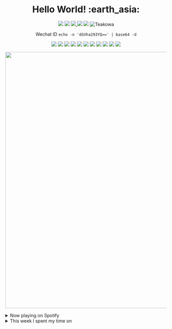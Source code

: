 <h1 align="center"><b>Hello World! :earth_asia:</b></h1>

<p align="center">
  <a href="mailto:teakowa@byteflo.at" alt="Connect via Email">
    <img src="https://img.shields.io/badge/-teakowa@byteflo.at-c14438?style=flat-square&logo=Gmail&logoColor=white" /></a>
  <a href="https://github.com/teakowa" alt="Teakowa">
    <img src="https://img.shields.io/badge/-Teakowa-000000?style=flat-square&logo=github" /></a>
  <a href="https://t.me/teakowa" alt="Contact on Telegram">
    <img src="https://img.shields.io/badge/-@teakowa-0088CC?style=flat-square&logo=Telegram&logoColor=white" />
  </a>
  <a href="https://twitter.com/teakowa" alt="Twitter">
    <img
      src="https://img.shields.io/badge/-@teakowa-1ca0f1?style=flat-square&logo=twitter&logoColor=white&link=https://twitter.com/teakowa" /></a>
  <a href="https://teakowa.me" alt="website">
    <img src="https://img.shields.io/badge/-teakowa.me-242424?style=flat-square&logo=circle&logoColor=White" /></a>
  <img src="https://komarev.com/ghpvc/?username=teakowa" alt="Teakowa" />
</p>

<p align="center">
	<p align="center">Wechat ID <code>echo -n 'dGVha293YQ==' | base64 -d</code></p>
</p>

<p align="center">
  <img src="https://img.shields.io/badge/-Go-black.svg?style=flat-square&logo=go" />
  <img src="https://img.shields.io/badge/-PHP-black.svg?style=flat-square&logo=php" />
  <img src="https://img.shields.io/badge/-Python-black.svg?style=flat-square&logo=python" />
  <img src="https://img.shields.io/badge/-Rust-black.svg?style=flat-square&logo=rust" />
  <img src="https://img.shields.io/badge/-Swift-black.svg?style=flat-square&logo=swift" />
  <img src="https://img.shields.io/badge/-Typescript-black.svg?style=flat-square&logo=typescript" />
  <img src="https://img.shields.io/badge/-Node.js-black.svg?style=flat-square&logo=node.js" />
  <img src="https://img.shields.io/badge/-Ansible-black.svg?style=flat-square&logo=ansible" />
  <img src="https://img.shields.io/badge/-Kubernetes-black.svg?style=flat-square&logo=kubernetes" />
  <img src="https://img.shields.io/badge/-Docker-black.svg?style=flat-square&logo=docker" />
  <img src="https://img.shields.io/badge/-Terraform-black.svg?style=flat-square&logo=terraform" />
</p>

<p align="center">
  <a href="https://github.com/ryo-ma/github-profile-trophy">
    <img width=800 src="https://github-profile-trophy.vercel.app/?username=teakowa&theme=flat&no-frame=true&no-bg=true&margin-w=4&column=8"/>
  </a>
</p>

<details>
  <summary>Now playing on Spotify</summary>
  
[![spotify-github-profile](https://spotify-github-profile.vercel.app/api/view?uid=ordinary89&cover_image=true&theme=novatorem&bar_color=1fec18&bar_color_cover=true)](https://github.com/kittinan/spotify-github-profile)
</details>

<details>
  <summary>This week I spent my time on</summary>

📊 **This week I spent my time on**
<!--START_SECTION:waka-->

```txt
Bash    59 mins         ████████████░░░░░░░░░░░░░   47.53 %
fish    56 mins         ███████████▒░░░░░░░░░░░░░   45.72 %
Other   7 mins          █▒░░░░░░░░░░░░░░░░░░░░░░░   05.93 %
Swift   1 min           ▒░░░░░░░░░░░░░░░░░░░░░░░░   00.82 %
```

<!--END_SECTION:waka-->
</details>

